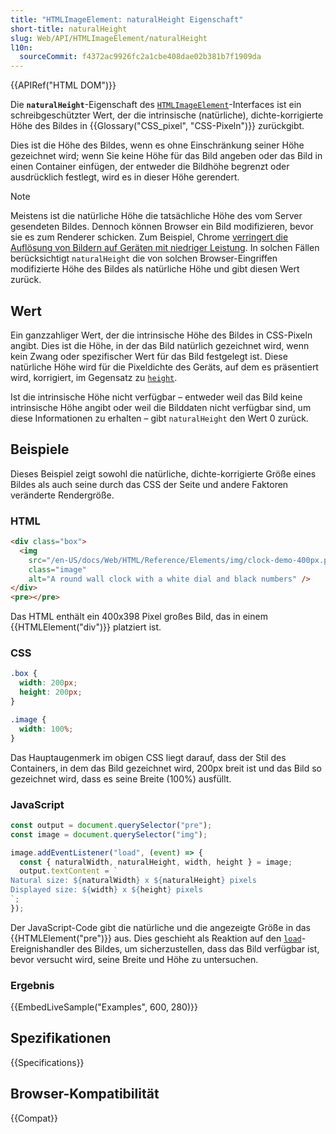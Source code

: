 ```yaml
---
title: "HTMLImageElement: naturalHeight Eigenschaft"
short-title: naturalHeight
slug: Web/API/HTMLImageElement/naturalHeight
l10n:
  sourceCommit: f4372ac9926fc2a1cbe408dae02b381b7f1909da
---
```


{{APIRef("HTML DOM")}}

Die **`naturalHeight`**-Eigenschaft des [`HTMLImageElement`](/de/docs/Web/API/HTMLImageElement)-Interfaces ist ein schreibgeschützter Wert, der die intrinsische (natürliche), dichte-korrigierte Höhe des Bildes in {{Glossary("CSS_pixel", "CSS-Pixeln")}} zurückgibt.

Dies ist die Höhe des Bildes, wenn es ohne Einschränkung seiner Höhe gezeichnet wird; wenn Sie keine Höhe für das Bild angeben oder das Bild in einen Container einfügen, der entweder die Bildhöhe begrenzt oder ausdrücklich festlegt, wird es in dieser Höhe gerendert.

> [!NOTE]
> Meistens ist die natürliche Höhe die tatsächliche Höhe des vom Server gesendeten Bildes. Dennoch können Browser ein Bild modifizieren, bevor sie es zum Renderer schicken. Zum Beispiel, Chrome [verringert die Auflösung von Bildern auf Geräten mit niedriger Leistung](https://crbug.com/1187043#c7). In solchen Fällen berücksichtigt `naturalHeight` die von solchen Browser-Eingriffen modifizierte Höhe des Bildes als natürliche Höhe und gibt diesen Wert zurück.

## Wert

Ein ganzzahliger Wert, der die intrinsische Höhe des Bildes in CSS-Pixeln angibt. Dies ist die Höhe, in der das Bild natürlich gezeichnet wird, wenn kein Zwang oder spezifischer Wert für das Bild festgelegt ist. Diese natürliche Höhe wird für die Pixeldichte des Geräts, auf dem es präsentiert wird, korrigiert, im Gegensatz zu [`height`](/de/docs/Web/API/HTMLImageElement/height).

Ist die intrinsische Höhe nicht verfügbar – entweder weil das Bild keine intrinsische Höhe angibt oder weil die Bilddaten nicht verfügbar sind, um diese Informationen zu erhalten – gibt `naturalHeight` den Wert 0 zurück.

## Beispiele

Dieses Beispiel zeigt sowohl die natürliche, dichte-korrigierte Größe eines Bildes als auch seine durch das CSS der Seite und andere Faktoren veränderte Rendergröße.

### HTML

```html
<div class="box">
  <img
    src="/en-US/docs/Web/HTML/Reference/Elements/img/clock-demo-400px.png"
    class="image"
    alt="A round wall clock with a white dial and black numbers" />
</div>
<pre></pre>
```

Das HTML enthält ein 400x398 Pixel großes Bild, das in einem {{HTMLElement("div")}} platziert ist.

### CSS

```css
.box {
  width: 200px;
  height: 200px;
}

.image {
  width: 100%;
}
```

Das Hauptaugenmerk im obigen CSS liegt darauf, dass der Stil des Containers, in dem das Bild gezeichnet wird, 200px breit ist und das Bild so gezeichnet wird, dass es seine Breite (100%) ausfüllt.

### JavaScript

```js
const output = document.querySelector("pre");
const image = document.querySelector("img");

image.addEventListener("load", (event) => {
  const { naturalWidth, naturalHeight, width, height } = image;
  output.textContent = `
Natural size: ${naturalWidth} x ${naturalHeight} pixels
Displayed size: ${width} x ${height} pixels
`;
});
```

Der JavaScript-Code gibt die natürliche und die angezeigte Größe in das {{HTMLElement("pre")}} aus. Dies geschieht als Reaktion auf den [`load`](/de/docs/Web/API/HTMLElement/load_event)-Ereignishandler des Bildes, um sicherzustellen, dass das Bild verfügbar ist, bevor versucht wird, seine Breite und Höhe zu untersuchen.

### Ergebnis

{{EmbedLiveSample("Examples", 600, 280)}}

## Spezifikationen

{{Specifications}}

## Browser-Kompatibilität

{{Compat}}
